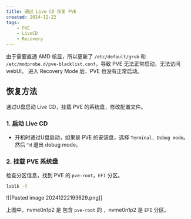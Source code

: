 ```yaml
---
title: 通过 Live CD 恢复 PVE
created: 2024-12-22
tags:
    - PVE
    - LiveCD
    - Recovery
---
```


由于需要直通 AMD 核显，所以更新了 `/etc/default/grub` 和 `/etc/modprobe.d/pve-blacklist.conf`，导致 PVE 无法正常启动，无法访问 webUI。
进入 Recovery Mode 后，PVE 也没有正常启动。

## 恢复方法

通过U盘启动 Live CD，挂载 PVE 的系统盘，修改配置文件。

### 1. 启动 Live CD

- 开机时通过U盘启动，如果是 PVE 的安装盘，选择 `Terminal, Debug mode`。然后 `^d` 退出 debug mode。

### 2. 挂载 PVE 系统盘

检查分区信息，找到 PVE 的 `pve-root`，`EFI` 分区。

```bash
lsblk -f
```

![[Pasted image 20241222193629.png]]

上图中，nvme0n1p2 是 包含 `pve-root` 的 ，nvme0n1p2 是 `EFI` 分区。
